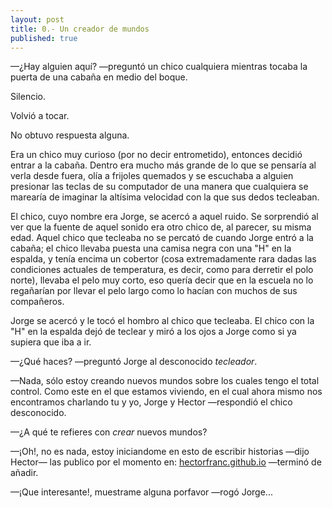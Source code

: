 ```yaml
---
layout: post
title: 0.- Un creador de mundos
published: true
---
```

—¿Hay alguien aquí? —preguntó un chico cualquiera mientras tocaba la puerta de una cabaña en medio del boque.

Silencio.

Volvió a tocar.

No obtuvo respuesta alguna.

Era un chico muy curioso (por no decir entrometido), entonces decidió entrar a la cabaña.
Dentro era mucho más grande de lo que se pensaría al verla desde fuera, olía a frijoles quemados y se escuchaba a alguien presionar las teclas de su computador de una manera que cualquiera se marearía de imaginar la altísima velocidad con la que sus dedos tecleaban.

El chico, cuyo nombre era Jorge, se acercó a aquel ruido. Se sorprendió al ver que la fuente de aquel sonido era otro chico de, al parecer, su misma edad. Aquel chico que tecleaba no se percató de cuando Jorge entró a la cabaña; el chico llevaba puesta una camisa negra con una "H" en la espalda, y tenía encima un cobertor (cosa extremadamente rara dadas las condiciones actuales de temperatura, es decir, como para derretir el polo norte), llevaba el pelo muy corto, eso quería decir que en la escuela no lo regañarían por llevar el pelo largo como lo hacían con muchos de sus compañeros.

Jorge se acercó y le tocó el hombro al chico que tecleaba. El chico con la "H" en la espalda dejó de teclear y miró a los ojos a Jorge como si ya supiera que iba a ir.

—¿Qué haces? —preguntó Jorge al desconocido _tecleador_.

—Nada, sólo estoy creando nuevos mundos sobre los cuales tengo el total control. Como este en el que estamos viviendo, en el cual ahora mismo nos encontramos charlando tu y yo, Jorge y Hector —respondió el chico desconocido.

—¿A qué te refieres con _crear_ nuevos mundos?

—¡Oh!, no es nada, estoy iniciandome en esto de escribir historias —dijo Hector— las publico por el momento en: [hectorfranc.github.io](https://hectorfranc.github.io) —terminó de añadir.

—¡Que interesante!, muestrame alguna porfavor —rogó Jorge...
